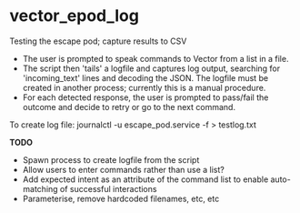 # vector_epod_log
Testing the escape pod; capture results to CSV

* The user is prompted to speak commands to Vector from a list in a file.
* The script then 'tails' a logfile and captures log output, searching for 'incoming_text' lines and decoding the JSON. The logfile must be created in another process; currently this is a manual procedure.
* For each detected response, the user is prompted to pass/fail the outcome and decide to retry or go to the next command.

To create log file: journalctl -u escape_pod.service -f > testlog.txt

**TODO**
* Spawn process to create logfile from the script
* Allow users to enter commands rather than use a list?
* Add expected intent as an attribute of the command list to enable auto-matching of successful interactions
* Parameterise, remove hardcoded filenames, etc, etc
